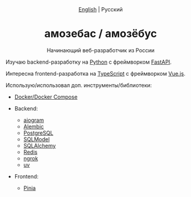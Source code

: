 <div align="center">
<a href="./README.md">English</a> | Русский
<h1> амозебас / амозёбус </h1>

Начинающий веб-разработчик из России
</div>


Изучаю backend-разработку на [Python](https://python.org) с фреймворком [FastAPI](https://fastapi.tiangolo.com).

Интересна frontend-разработка на [TypeScript](https://www.typescriptlang.org) с фреймворком [Vue.js](https://vuejs.org/).

Использую/использовал доп. инструменты/библиотеки:

- [Docker/Docker Compose](https://docker.com)

- Backend:
    - [aiogram](https://aiogram.dev)
    - [Alembic](https://alembic.sqlalchemy.org/en/latest)
    - [PostgreSQL](https://postgresql.org)
    - [SQLModel](https://sqlmodel.tiangolo.com)
    - [SQLAlchemy](https://sqlalche.me)
    - [Redis](https://redis.io)
    - [ngrok](https://ngrok.com)
    - [uv](https://astral.sh/uv)

- Frontend:
    - [Pinia](https://pinia.vuejs.org)
